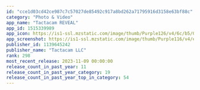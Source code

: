 ```yaml
---
id: "cce1d03cd42ce987c7c57027de85492c917a8bd262a71795916d3158e63bf88c"
category: "Photo & Video"
app_name: "Tactacam REVEAL"
app_id: 1515339989
app_icon: https://is1-ssl.mzstatic.com/image/thumb/Purple126/v4/6c/b5/0e/6cb50e31-2662-ee9b-e95f-52656cc6fe8a/AppIcon-1x_U007emarketing-0-7-0-85-220.png/1024x1024bb.png
app_screenshot: https://is1-ssl.mzstatic.com/image/thumb/Purple116/v4/ea/16/a9/ea16a9e0-ee1b-e909-0085-717c1866eeb8/65cd0b37-5514-4f06-9f58-56c5b5c80afd__Uf8ff_App_Store_Screenshot_1_-_6.5__iPhone.png/1242x2688bb.png
publisher_id: 1139645242
publisher_name: "Tactacam LLC"
rank: 298
most_recent_release: 2023-11-09 00:00:00
release_count_in_past_year: 11
release_count_in_past_year_category: 19
release_count_in_past_year_top_in_category: 54
---
```

